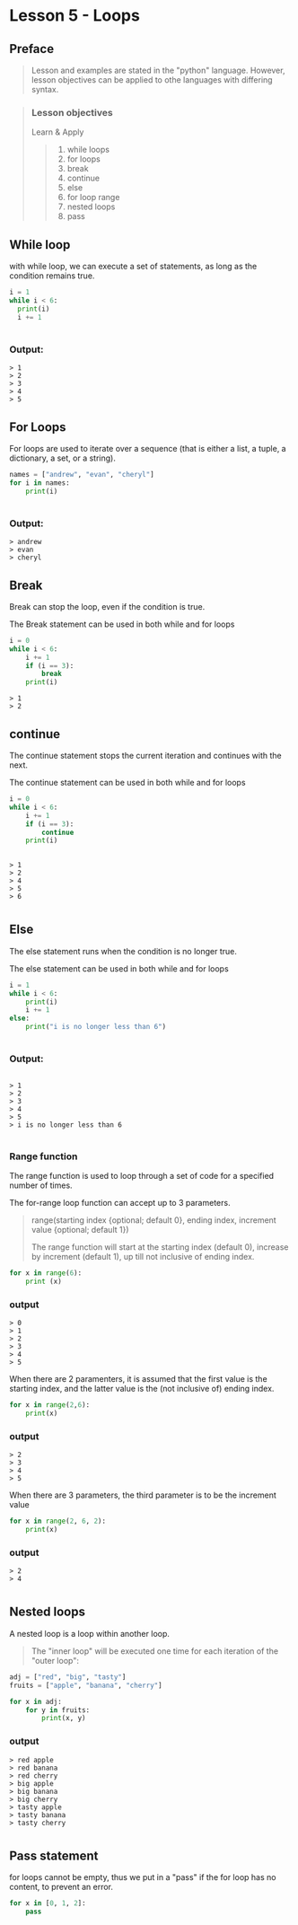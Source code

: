 # Lesson 5 - Loops  
## Preface
>Lesson and examples are stated in the "python" language. However, lesson objectives can be applied to othe languages with differing syntax.
&nbsp;
&nbsp;

> ### Lesson objectives
> Learn & Apply
>> 1. while loops
>> 2. for loops
>> 3. break
>> 4. continue
>> 5. else
>> 6. for loop range
>> 7. nested loops
>> 8. pass 


## While loop
with while loop, we can execute a set of statements, as long as the condition remains true.

``` python
i = 1
while i < 6:
  print(i)
  i += 1

```
#
### Output:
``` console
> 1
> 2
> 3
> 4
> 5
```

## For Loops
For loops are used to iterate over a sequence (that is either a list, a tuple, a dictionary, a set, or a string).

``` python 
names = ["andrew", "evan", "cheryl"]
for i in names:
    print(i)

```
#
### Output:
``` console
> andrew
> evan
> cheryl
```

## Break 
Break can stop the loop, even if the condition is true.

The Break statement can be used in both while and for loops

``` python 
i = 0
while i < 6:
    i += 1
    if (i == 3):
        break
    print(i)

```

``` console
> 1
> 2
```

## continue
The continue statement stops the current iteration and continues with the next.


The continue statement can be used in both while and for loops
``` python
i = 0
while i < 6:
    i += 1
    if (i == 3):
        continue
    print(i)
    
```

``` console
> 1
> 2
> 4
> 5
> 6
```
#
## Else
The else statement runs when the condition is no longer true. 

The else statement can be used in both while and for loops

``` python
i = 1
while i < 6:
    print(i)
    i += 1
else:
    print("i is no longer less than 6")

```
# 
### Output:

``` console 

> 1
> 2
> 3
> 4
> 5
> i is no longer less than 6
```

#
### Range function
The range function is used to loop through a set of code for a specified number of times.

The for-range loop function can accept up to 3 parameters. 
>
> range(starting index {optional; default 0}, ending index, increment value {optional; default 1})
>
> The range function  will start at the starting index (default 0), increase by increment (default 1), up till not inclusive of ending index.

``` python 
for x in range(6):
    print (x)
```

### output
``` console
> 0
> 1
> 2
> 3
> 4
> 5
```

When there are 2 paramenters, it is assumed that the first value is the starting index, and the latter value is the (not inclusive of) ending index.

``` python 
for x in range(2,6):
    print(x)
```
### output
``` console
> 2
> 3
> 4
> 5
```


When there are 3 parameters, the third parameter is to be the increment value

``` python
for x in range(2, 6, 2):
    print(x)

```
### output
``` console
> 2
> 4
```

#
## Nested loops
A nested loop is a loop within another loop.

>The "inner loop" will be executed one time for each iteration of the "outer loop":

``` python
adj = ["red", "big", "tasty"]
fruits = ["apple", "banana", "cherry"]

for x in adj:
    for y in fruits:
        print(x, y)
```
### output
``` console
> red apple
> red banana
> red cherry
> big apple
> big banana
> big cherry
> tasty apple
> tasty banana
> tasty cherry
```


#
## Pass statement

for loops cannot be empty, thus we put in a "pass" if the for loop has no content, to prevent an error.

``` python 
for x in [0, 1, 2]:
    pass
```

